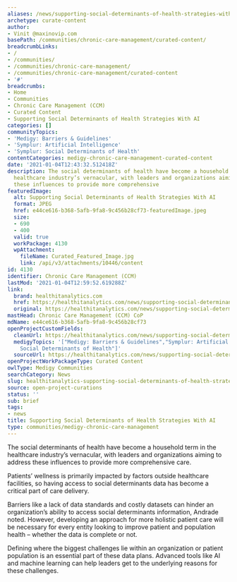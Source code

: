 ```yaml
---
aliases: /news/supporting-social-determinants-of-health-strategies-with-ai
archetype: curate-content
author:
- Vinit @maxinovip.com
basePath: /communities/chronic-care-management/curated-content/
breadcrumbLinks:
- /
- /communities/
- /communities/chronic-care-management/
- /communities/chronic-care-management/curated-content
- '#'
breadcrumbs:
- Home
- Communities
- Chronic Care Management (CCM)
- Curated Content
- Supporting Social Determinants of Health Strategies With AI
categories: []
communityTopics:
- 'Medigy: Barriers & Guidelines'
- 'Symplur: Artificial Intelligence'
- 'Symplur: Social Determinants of Health'
contentCategories: medigy-chronic-care-management-curated-content
date: '2021-01-04T12:43:32.512418Z'
description: The social determinants of health have become a household term in the
  healthcare industry’s vernacular, with leaders and organizations aiming to address
  these influences to provide more comprehensive
featuredImage:
  alt: Supporting Social Determinants of Health Strategies With AI
  format: JPEG
  href: e44ce616-b368-5afb-9fa8-9c456b28cf73-featuredImage.jpeg
  size:
  - 690
  - 400
  valid: true
  workPackage: 4130
  wpAttachment:
    fileName: Curated_Featured_Image.jpg
    link: /api/v3/attachments/10446/content
id: 4130
identifier: Chronic Care Management (CCM)
lastMod: '2021-01-04T12:59:52.619288Z'
link:
  brand: healthitanalytics.com
  href: https://healthitanalytics.com/news/supporting-social-determinants-of-health-strategies-with-ai
  original: https://healthitanalytics.com/news/supporting-social-determinants-of-health-strategies-with-ai
mastHead: Chronic Care Management (CCM) CoP
mdName: e44ce616-b368-5afb-9fa8-9c456b28cf73
openProjectCustomFields:
  cleanUrl: https://healthitanalytics.com/news/supporting-social-determinants-of-health-strategies-with-ai
  medigyTopics: '["Medigy: Barriers & Guidelines","Symplur: Artificial Intelligence","Symplur:
    Social Determinants of Health"]'
  sourceUrl: https://healthitanalytics.com/news/supporting-social-determinants-of-health-strategies-with-ai
openProjectWorkPackageType: Curated Content
owlType: Medigy Communities
searchCategory: News
slug: healthitanalytics-supporting-social-determinants-of-health-strategies-with-ai
source: open-project-curations
status: ''
sub: brief
tags:
- news
title: Supporting Social Determinants of Health Strategies With AI
type: communities/medigy-chronic-care-management
---
```


<p>The social determinants of health have become a household term in the healthcare industry’s vernacular, with leaders and organizations aiming to address these influences to provide more comprehensive care.</p><p>Patients’ wellness is primarily impacted by factors outside healthcare facilities, so having access to social determinants data has become a critical part of care delivery.</p><p>Barriers like a lack of data standards and costly datasets can hinder an organization’s ability to access social determinants information, Andrade noted. However, developing an approach for more holistic patient care will be necessary for every entity looking to improve patient and population health – whether the data is complete or not.</p><p>Defining where the biggest challenges lie within an organization or patient population is an essential part of these data plans. Advanced tools like AI and machine learning can help leaders get to the underlying reasons for these challenges.</p>